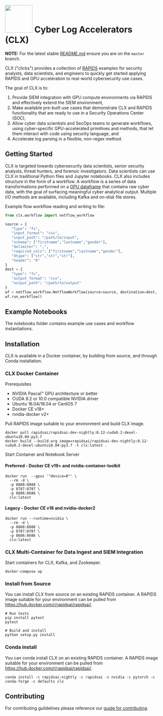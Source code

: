 # <div align="left"><img src="https://rapids.ai/assets/images/rapids_logo.png" width="90px"/>&nbsp;Cyber Log Accelerators (CLX)</div>

**NOTE:** For the latest stable [README.md](https://github.com/rapidsai/clx/blob/master/README.md) ensure you are on the `master` branch.

CLX ("clicks") provides a collection of [RAPIDS](https://rapids.ai/) examples for security analysts, data scientists, and engineers to quickly get started applying RAPIDS and GPU acceleration to real-world cybersecurity use cases.

The goal of CLX is to:

1. Provide SIEM integration with GPU compute environments via RAPIDS and effectively extend the SIEM environment,
1. Make available pre-built use cases that demonstrate CLX and RAPIDS functionality that are ready to use in a Security Operations Center (SOC), 
1. Allow cyber data scientists and SecOps teams to generate workflows, using cyber-specific GPU-accelerated primitives and methods, that let them interact with code using security language, and
1. Accelerate log parsing in a flexible, non-regex method.


## Getting Started

CLX is targeted towards cybersecurity data scientists, senior security analysts, threat hunters, and forensic investigators. Data scientists can use CLX in traditional Python files and Jupyter notebooks. CLX also includes structure in the form of a workflow. A workflow is a series of data transformations performed on a [GPU dataframe](https://github.com/rapidsai/cudf) that contains raw cyber data, with the goal of surfacing meaningful cyber analytical output. Multiple I/O methods are available, including Kafka and on-disk file stores.

Example flow workflow reading and writing to file:

```python
from clx.workflow import netflow_workflow

source = {
   "type": "fs",
   "input_format": "csv",
   "input_path": "/path/to/input",
   "schema": ["firstname","lastname","gender"],
   "delimiter": ",",
   "required_cols": ["firstname","lastname","gender"],
   "dtype": ["str","str","str"],
   "header": "0"
}
dest = {
   "type": "fs",
   "output_format": "csv",
   "output_path": "/path/to/output"
}
wf = netflow_workflow.NetflowWorkflow(source=source, destination=dest, name="my-netflow-workflow")
wf.run_workflow()
```

## Example Notebooks
The notebooks folder contains example use cases and workflow instantiations.

## Installation
CLX is available in a Docker container, by building from source, and through Conda installation.

### CLX Docker Container

Prerequisites
* NVIDIA Pascal™ GPU architecture or better
* CUDA 9.2 or 10.0 compatible NVIDIA driver
* Ubuntu 16.04/18.04 or CentOS 7
* Docker CE v18+
* nvidia-docker v2+

Pull RAPIDS image suitable to your environment and build CLX image.

```aidl
docker pull rapidsai/rapidsai-dev-nightly:0.12-cuda9.2-devel-ubuntu18.04-py3.7
docker build --build-arg image=rapidsai/rapidsai-dev-nightly:0.12-cuda9.2-devel-ubuntu18.04-py3.7 -t clx:latest .
```


Start Container and Notebook Server

#### Preferred - Docker CE v19+ and nvidia-container-toolkit
```aidl
docker run  --gpus '"device=0"' \
  --rm -d \
  -p 8888:8888 \
  -p 8787:8787 \
  -p 8686:8686 \
  clx:latest
```

#### Legacy - Docker CE v18 and nvidia-docker2
```aidl
docker run --runtime=nvidia \
  --rm -d \
  -p 8888:8888 \
  -p 8787:8787 \
  -p 8686:8686 \
  clx:latest
```

### CLX Multi-Container for Data Ingest and SIEM Integration

Start containers for CLX, Kafka, and Zookeeper.

```aidl
docker-compose up
```

### Install from Source
You can install CLX from source on an existing RAPIDS container. A RAPIDS image suitable for your environment can be pulled from https://hub.docker.com/r/rapidsai/rapidsai/. 

```aidl
# Run tests
pip install pytest
pytest

# Build and install
python setup.py install
```
### Conda install
You can conda install CLX on an existing RAPIDS container. A RAPIDS image suitable for your environment can be pulled from https://hub.docker.com/r/rapidsai/rapidsai/. 
```
conda install -c rapidsai-nightly -c rapidsai -c nvidia -c pytorch -c conda-forge -c defaults clx
```

## Contributing

For contributing guildelines please reference our [guide for contributing](https://github.com/rapidsai/clx/blob/master/CONTRIBUTING.md).
